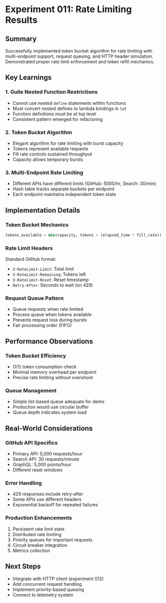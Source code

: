 # Experiment 011: Rate Limiting Results

## Summary
Successfully implemented token bucket algorithm for rate limiting with multi-endpoint support, request queuing, and HTTP header simulation. Demonstrated proper rate limit enforcement and token refill mechanics.

## Key Learnings

### 1. Guile Nested Function Restrictions
- Cannot use nested `define` statements within functions
- Must convert nested defines to lambda bindings in `let`
- Function definitions must be at top level
- Consistent pattern emerged for refactoring

### 2. Token Bucket Algorithm
- Elegant algorithm for rate limiting with burst capacity
- Tokens represent available requests
- Fill rate controls sustained throughput
- Capacity allows temporary bursts

### 3. Multi-Endpoint Rate Limiting
- Different APIs have different limits (GitHub: 5000/hr, Search: 30/min)
- Hash table tracks separate buckets per endpoint
- Each endpoint maintains independent token state

## Implementation Details

### Token Bucket Mechanics
```scheme
tokens_available = min(capacity, tokens + (elapsed_time * fill_rate))
```

### Rate Limit Headers
Standard GitHub format:
- `X-RateLimit-Limit`: Total limit
- `X-RateLimit-Remaining`: Tokens left
- `X-RateLimit-Reset`: Reset timestamp
- `Retry-After`: Seconds to wait (on 429)

### Request Queue Pattern
- Queue requests when rate limited
- Process queue when tokens available
- Prevents request loss during bursts
- Fair processing order (FIFO)

## Performance Observations

### Token Bucket Efficiency
- O(1) token consumption check
- Minimal memory overhead per endpoint
- Precise rate limiting without overshoot

### Queue Management
- Simple list-based queue adequate for demo
- Production would use circular buffer
- Queue depth indicates system load

## Real-World Considerations

### GitHub API Specifics
- Primary API: 5,000 requests/hour
- Search API: 30 requests/minute  
- GraphQL: 5,000 points/hour
- Different reset windows

### Error Handling
- 429 responses include retry-after
- Some APIs use different headers
- Exponential backoff for repeated failures

### Production Enhancements
1. Persistent rate limit state
2. Distributed rate limiting
3. Priority queues for important requests
4. Circuit breaker integration
5. Metrics collection

## Next Steps
- Integrate with HTTP client (experiment 012)
- Add concurrent request handling
- Implement priority-based queuing
- Connect to telemetry system